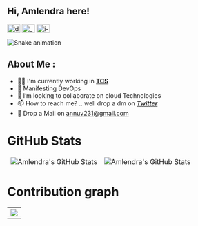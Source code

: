 ## Hi, Amlendra here!

<p align="left">
<a href="https://linkedin.com/in/aml3ndra" target="blank"><img align="center" src="https://raw.githubusercontent.com/rahuldkjain/github-profile-readme-generator/master/src/images/icons/Social/linked-in-alt.svg" alt="dipanshu" height="20" width="30" /></a>
<a href="https://twitter.com/amlendraJS" target="blank"><img align="center" src="https://raw.githubusercontent.com/rahuldkjain/github-profile-readme-generator/master/src/images/icons/Social/twitter.svg" alt="_dipansh" height="20" width="30" /></a>
<a href="https://www.leetcode.com/aml3ndra" target="blank"><img align="center" src="https://raw.githubusercontent.com/rahuldkjain/github-profile-readme-generator/master/src/images/icons/Social/leet-code.svg" alt="i-dipanshu" height="20" width="30" /></a>
</p>

![Snake animation](https://github.com/annuv231/annuv231/blob/output/github-contribution-grid-snake.svg)

## About Me :
- 👨‍💻 I'm currently working in [**TCS**](https://www.tcs.com/)
- 👀 Manifesting DevOps 
- 💞️ I’m looking to collaborate on cloud Technologies 
- 📫 How to reach me? .. well drop a dm on [***Twitter***](https://twitter.com/amlendraJS)
- 📩 Drop a Mail on annuv231@gmail.com

# GitHub Stats

<table align="center" border="0" cellpadding="0" cellspacing="0">
    <thead>
        <tr>
            <td><img src="https://github-readme-stats.vercel.app/api?username=annuv231&show_icons=true&locale=en&theme=tokyonight" alt="Amlendra's GitHub Stats" />               </td>
            <td><img src="https://streak-stats.demolab.com/?user=annuv231&theme=tokyonight" alt="Amlendra's GitHub Stats" /></td>
        </tr>
    </thead>
</table>

 # Contribution graph
 
<table align="center" border="0" cellpadding="0" cellspacing="0">
    <tbody>
        <tr>
            <th colspan="2"><img src="[![Amlendra's github activity graph](https://github-readme-activity-graph.cyclic.app/graph?username=annuv231)](https://github.com/annuv231/github-readme-activity-graph)" /></th>
        </tr>
    </tbody>
</table>

<!---
annuv231/annuv231 is a ✨ special ✨ repository because its `README.md` (this file) appears on your GitHub profile.
You can click the Preview link to take a look at your changes.
--->
